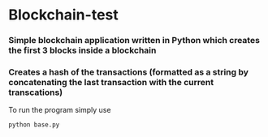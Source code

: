 # Blockchain-test

### Simple **blockchain** application written in Python which creates the first 3 blocks inside a blockchain
### Creates a hash of the transactions (formatted as a string by concatenating the last transaction with the current transcations)

To run the program simply use

```
python base.py
```